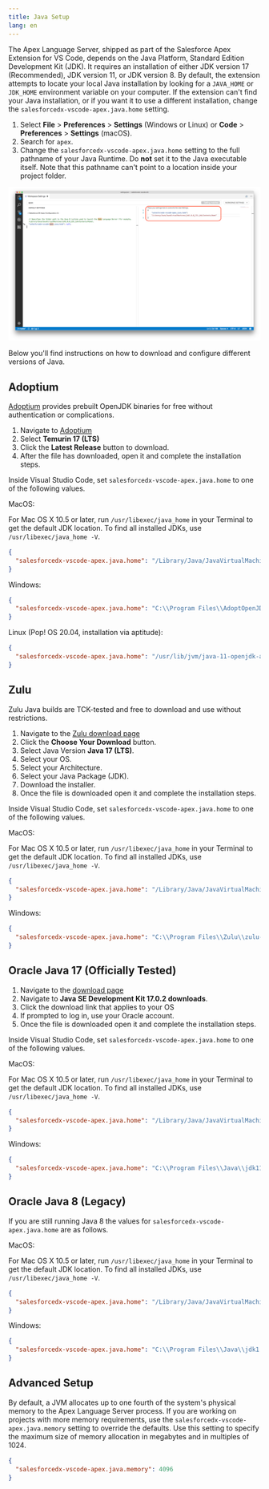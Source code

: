 ```yaml
---
title: Java Setup
lang: en
---
```


The Apex Language Server, shipped as part of the Salesforce Apex Extension for VS Code, depends on the Java Platform, Standard Edition Development Kit (JDK). It requires an installation of either JDK version 17 (Recommended), JDK version 11, or JDK version 8. By default, the extension attempts to locate your local Java installation by looking for a `JAVA_HOME` or `JDK_HOME` environment variable on your computer. If the extension can't find your Java installation, or if you want it to use a different installation, change the `salesforcedx-vscode-apex.java.home` setting.

1. Select **File** > **Preferences** > **Settings** (Windows or Linux) or **Code** > **Preferences** > **Settings** (macOS).
2. Search for `apex`.
3. Change the `salesforcedx-vscode-apex.java.home` setting to the full pathname of your Java Runtime. Do **not** set it to the Java executable itself. Note that this pathname can't point to a location inside your project folder.

![Apex Java Setting](../../../images/apex-java-home-setting.png)

Below you'll find instructions on how to download and configure different versions of Java.

## Adoptium

[Adoptium](https://adoptium.net) provides prebuilt OpenJDK binaries for free without authentication or complications.

1. Navigate to [Adoptium](https://adoptium.net/?variant=openjdk17)
2. Select **Temurin 17 (LTS)**
3. Click the **Latest Release** button to download.
4. After the file has downloaded, open it and complete the installation steps.

Inside Visual Studio Code, set `salesforcedx-vscode-apex.java.home` to one of the following values.

MacOS:

For Mac OS X 10.5 or later, run `/usr/libexec/java_home` in your Terminal to get the default JDK location. To find all installed JDKs, use `/usr/libexec/java_home -V`.

```json
{
  "salesforcedx-vscode-apex.java.home": "/Library/Java/JavaVirtualMachines/adoptopenjdk-11.jdk/Contents/Home"
}
```

Windows:

```json
{
  "salesforcedx-vscode-apex.java.home": "C:\\Program Files\\AdoptOpenJDK\\jdk-11.0.3.7-hotspot"
}
```

Linux (Pop! OS 20.04, installation via aptitude):

```json
{
  "salesforcedx-vscode-apex.java.home": "/usr/lib/jvm/java-11-openjdk-amd64"
}
```

## Zulu

Zulu Java builds are TCK-tested and free to download and use without restrictions.

1. Navigate to the [Zulu download page](https://www.azul.com/downloads/zulu/)
2. Click the **Choose Your Download** button.
3. Select Java Version **Java 17 (LTS)**.
4. Select your OS.
5. Select your Architecture.
6. Select your Java Package (JDK).
7. Download the installer.
8.  Once the file is downloaded open it and complete the installation steps.

Inside Visual Studio Code, set `salesforcedx-vscode-apex.java.home` to one of the following values.

MacOS:

For Mac OS X 10.5 or later, run `/usr/libexec/java_home` in your Terminal to get the default JDK location. To find all installed JDKs, use `/usr/libexec/java_home -V`.

```json
{
  "salesforcedx-vscode-apex.java.home": "/Library/Java/JavaVirtualMachines/zulu-11.jdk/Contents/Home"
}
```

Windows:

```json
{
  "salesforcedx-vscode-apex.java.home": "C:\\Program Files\\Zulu\\zulu-11"
}
```

## Oracle Java 17 (Officially Tested)

1. Navigate to the [download page](https://www.oracle.com/java/technologies/downloads/)
2. Navigate to **Java SE Development Kit 17.0.2 downloads**.
3. Click the download link that applies to your OS
4. If prompted to log in, use your Oracle account.
5. Once the file is downloaded open it and complete the installation steps.

Inside Visual Studio Code, set `salesforcedx-vscode-apex.java.home` to one of the following values.

MacOS:

For Mac OS X 10.5 or later, run `/usr/libexec/java_home` in your Terminal to get the default JDK location. To find all installed JDKs, use `/usr/libexec/java_home -V`.

```json
{
  "salesforcedx-vscode-apex.java.home": "/Library/Java/JavaVirtualMachines/jdk-11.0.3.jdk/Contents/Home"
}
```

Windows:

```json
{
  "salesforcedx-vscode-apex.java.home": "C:\\Program Files\\Java\\jdk11.0.3"
}
```

## Oracle Java 8 (Legacy)

If you are still running Java 8 the values for `salesforcedx-vscode-apex.java.home` are as follows.

MacOS:

For Mac OS X 10.5 or later, run `/usr/libexec/java_home` in your Terminal to get the default JDK location. To find all installed JDKs, use `/usr/libexec/java_home -V`.

```json
{
  "salesforcedx-vscode-apex.java.home": "/Library/Java/JavaVirtualMachines/jdk1.8.0_131.jdk/Contents/Home"
}
```

Windows:

```json
{
  "salesforcedx-vscode-apex.java.home": "C:\\Program Files\\Java\\jdk1.8.0_131"
}
```

## Advanced Setup

By default, a JVM allocates up to one fourth of the system's physical memory to the Apex Language Server process. If you are working on projects with more memory requirements, use the `salesforcedx-vscode-apex.java.memory` setting to override the defaults. Use this setting to specify the maximum size of memory allocation in megabytes and in multiples of 1024.

```json
{
  "salesforcedx-vscode-apex.java.memory": 4096
}
```
